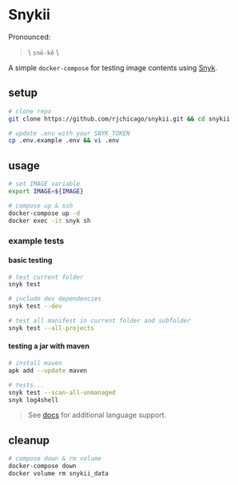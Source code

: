 # Snykii

Pronounced:
> \\ `snē-kē` \\

A simple `docker-compose` for testing image contents using [Snyk](https://snyk.io).

## setup

``` sh
# clone repo
git clone https://github.com/rjchicago/snykii.git && cd snykii

# update .env with your SNYK_TOKEN
cp .env.example .env && vi .env
```

## usage

``` sh
# set IMAGE variable
export IMAGE=${IMAGE}

# compose up & ssh
docker-compose up -d
docker exec -it snyk sh
```

### example tests

#### basic testing

``` sh
# test current folder
snyk test

# include dev dependencies
snyk test --dev

# test all manifest in current folder and subfolder
snyk test --all-projects
```

#### testing a jar with maven

``` sh
# install maven
apk add --update maven

# tests...
snyk test --scan-all-unmanaged
snyk log4shell
```

> See [docs](https://docs.snyk.io/products/snyk-open-source/language-and-package-manager-support) for additional language support.

## cleanup

``` sh
# compose down & rm volume
docker-compose down
docker volume rm snykii_data
```
